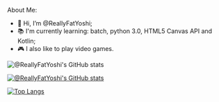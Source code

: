 About Me:
- 👋 Hi, I’m @ReallyFatYoshi;
- 📚 I'm currently learning: batch, python 3.0, HTML5 Canvas API and Kotlin;
- 🎮 I also like to play video games.
 
![@ReallyFatYoshi's GitHub stats](https://komarev.com/ghpvc/?username=ReallyFatYoshi&label=Visitors)
<br>

[![@ReallyFatYoshi's GitHub stats](https://github-readme-stats.vercel.app/api?username=ReallyFatYoshi)](https://github.com/anuraghazra/github-readme-stats)


[![Top Langs](https://github-readme-stats.vercel.app/api/top-langs/?username=ReallyFatYoshi&layout=compact)](https://github.com/anuraghazra/github-readme-stats)
